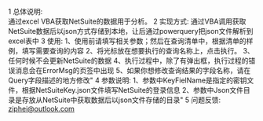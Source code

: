 1	总体说明:	
      通过excel VBA获取NetSuite的数据用于分析。
2	实现方式:
      通过VBA调用获取NetSuite数据后以json方式存储到本地，让后通过powerquery把json文件解析到excel表中
3	使用:
      1、使用前请填写相关参数；然后在查询清单中，根据清单的样例，填写需要查询的内容
      2、将光标放在想要执行的查询名称上，点击执行。
      3、任何时候不会更新NetSuite的数据
      4、执行过程中，除了有弹出框，执行过程的错误消息会在ErrorMsg的页签中出现
      5、如果你想修改查询结果的字段名称，请在Query字段描述的地方修改"
4	参数说明:
        1、参数中KeyFielName是指定的密钥文件，根据NetSuiteKey.json文件填写NetSuite的登录信息
        2、参数中Json文件目录是存放从NetSuite中获取数据后以json文件存储的目录"
5	问题反馈:
    ziphei@outlook.com
